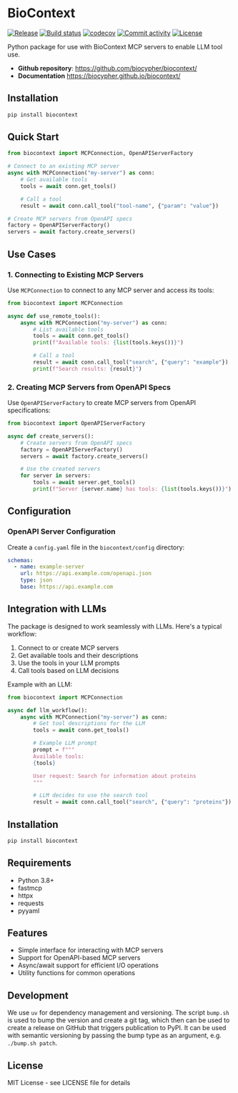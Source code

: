 # BioContext

[![Release](https://img.shields.io/github/v/release/biocypher/biocontext)](https://img.shields.io/github/v/release/biocypher/biocontext)
[![Build status](https://img.shields.io/github/actions/workflow/status/biocypher/biocontext/main.yml?branch=main)](https://github.com/biocypher/biocontext/actions/workflows/main.yml?query=branch%3Amain)
[![codecov](https://codecov.io/gh/biocypher/biocontext/branch/main/graph/badge.svg)](https://codecov.io/gh/biocypher/biocontext)
[![Commit activity](https://img.shields.io/github/commit-activity/m/biocypher/biocontext)](https://img.shields.io/github/commit-activity/m/biocypher/biocontext)
[![License](https://img.shields.io/github/license/biocypher/biocontext)](https://img.shields.io/github/license/biocypher/biocontext)

Python package for use with BioContext MCP servers to enable LLM tool use.

- **Github repository**: <https://github.com/biocypher/biocontext/>
- **Documentation** <https://biocypher.github.io/biocontext/>

## Installation

```bash
pip install biocontext
```

## Quick Start

```python
from biocontext import MCPConnection, OpenAPIServerFactory

# Connect to an existing MCP server
async with MCPConnection("my-server") as conn:
    # Get available tools
    tools = await conn.get_tools()

    # Call a tool
    result = await conn.call_tool("tool-name", {"param": "value"})

# Create MCP servers from OpenAPI specs
factory = OpenAPIServerFactory()
servers = await factory.create_servers()
```

## Use Cases

### 1. Connecting to Existing MCP Servers

Use `MCPConnection` to connect to any MCP server and access its tools:

```python
from biocontext import MCPConnection

async def use_remote_tools():
    async with MCPConnection("my-server") as conn:
        # List available tools
        tools = await conn.get_tools()
        print(f"Available tools: {list(tools.keys())}")

        # Call a tool
        result = await conn.call_tool("search", {"query": "example"})
        print(f"Search results: {result}")
```

### 2. Creating MCP Servers from OpenAPI Specs

Use `OpenAPIServerFactory` to create MCP servers from OpenAPI specifications:

```python
from biocontext import OpenAPIServerFactory

async def create_servers():
    # Create servers from OpenAPI specs
    factory = OpenAPIServerFactory()
    servers = await factory.create_servers()

    # Use the created servers
    for server in servers:
        tools = await server.get_tools()
        print(f"Server {server.name} has tools: {list(tools.keys())}")
```

## Configuration

### OpenAPI Server Configuration

Create a `config.yaml` file in the `biocontext/config` directory:

```yaml
schemas:
  - name: example-server
    url: https://api.example.com/openapi.json
    type: json
    base: https://api.example.com
```

## Integration with LLMs

The package is designed to work seamlessly with LLMs. Here's a typical workflow:

1. Connect to or create MCP servers
2. Get available tools and their descriptions
3. Use the tools in your LLM prompts
4. Call tools based on LLM decisions

Example with an LLM:

```python
from biocontext import MCPConnection

async def llm_workflow():
    async with MCPConnection("my-server") as conn:
        # Get tool descriptions for the LLM
        tools = await conn.get_tools()

        # Example LLM prompt
        prompt = f"""
        Available tools:
        {tools}

        User request: Search for information about proteins
        """

        # LLM decides to use the search tool
        result = await conn.call_tool("search", {"query": "proteins"})
```

## Installation

```bash
pip install biocontext
```

## Requirements

- Python 3.8+
- fastmcp
- httpx
- requests
- pyyaml

## Features

- Simple interface for interacting with MCP servers
- Support for OpenAPI-based MCP servers
- Async/await support for efficient I/O operations
- Utility functions for common operations

## Development

We use `uv` for dependency management and versioning. The script `bump.sh` is
used to bump the version and create a git tag, which then can be used to create
a release on GitHub that triggers publication to PyPI. It can be used with
semantic versioning by passing the bump type as an argument, e.g. `./bump.sh
patch`.

## License

MIT License - see LICENSE file for details

